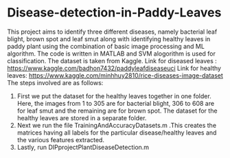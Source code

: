 # Disease-detection-in-Paddy-Leaves
This project aims to identify three different diseases, namely bacterial leaf blight, brown spot and leaf smut along with identifying healthy leaves in paddy plant using the combination of basic image processing and ML algorithm.
The code is written in MATLAB and SVM alogorithm is used for classification.
The dataset is taken from Kaggle. 
Link for diseased leaves : https://www.kaggle.com/badhon7432/paddyleafdiseaseuci
Link for healthy leaves: https://www.kaggle.com/minhhuy2810/rice-diseases-image-dataset
The steps involved are as follows:
1. First we put the dataset for the healthy leaves together in one folder. Here, the images from 1 to 305 are for bacterial blight, 306 to 608 are for leaf smut and the remaining are for brown spot. The dataset for the healthy leaves are stored in a separate folder.
2. Next we run the file TrainingAndAccuracyDatasets.m .This creates the matrices having all labels for the particular disease/healthy leaves and the various features extracted.
3. Lastly, run DIPprojectPlantDiseaseDetection.m
